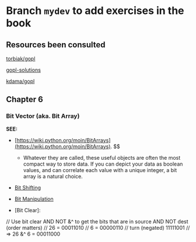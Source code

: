 # Branch `mydev` to add exercises in the book

## Resources been consulted

[torbiak/gopl](https://github.com/torbiak/gopl)

[gopl-solutions](https://github.com/vinceyuan/gopl-solutions)

[kdama/gopl](https://github.com/kdama/gopl)

## Chapter 6

### Bit Vector (aka. Bit Array)

**SEE:** 

- [https://wiki.python.org/moin/BitArrays](https://wiki.python.org/moin/BitArrays).
  $$
  - Whatever they are called, these useful objects are often the most compact way to store data. If you can depict your data as boolean values, and can correlate each value with a unique integer, a bit array is a natural choice.

- [Bit Shifting](https://python-reference.readthedocs.io/en/latest/docs/operators/bitwise_left_shift.html)

- [Bit Manipulation](https://wiki.python.org/moin/BitManipulation)

- [Bit Clear]:
  
// Use bit clear AND NOT &^ to get the bits that are in source AND NOT dest (order matters)
// 26     = 00011010
// 6      = 00000110
// turn (negated)     11111001
// => 26 &^ 6 = 00011000 
